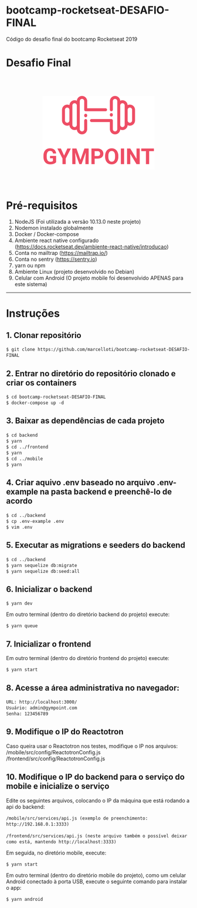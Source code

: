 # bootcamp-rocketseat-DESAFIO-FINAL
Código do desafio final do bootcamp Rocketseat 2019

# Desafio Final

<h1 align="center">
<br>
<a name="top" href="https://github.com/marcelloti/bootcamp-rocketseat-DESAFIO-FINAL.git"><img src="./frontend/src/assets/logo.svg"></a>
<br>
<br>
</h1>

# Pré-requisitos
                
1. NodeJS (Foi utilizada a versão 10.13.0 neste projeto)
2. Nodemon instalado globalmente
3. Docker / Docker-compose
4. Ambiente react native configurado (<https://docs.rocketseat.dev/ambiente-react-native/introducao>)
5. Conta no mailtrap (<https://mailtrap.io/>)
6. Conta no sentry (https://sentry.io)
7. yarn ou npm 
8. Ambiente Linux (projeto desenvolvido no Debian)
9. Celular com Android (O projeto mobile foi desenvolvido APENAS para este sistema)
----
                
# Instruções
## 1. Clonar repositório

```
$ git clone https://github.com/marcelloti/bootcamp-rocketseat-DESAFIO-FINAL

```

## 2. Entrar no diretório do repositório clonado e criar os containers
```
$ cd bootcamp-rocketseat-DESAFIO-FINAL
$ docker-compose up -d

```

## 3. Baixar as dependências de cada projeto
```
$ cd backend
$ yarn
$ cd ../frontend
$ yarn
$ cd ../mobile
$ yarn
```

## 4. Criar aquivo **.env** baseado no arquivo **.env-example** na pasta backend e preenchê-lo de acordo
```
$ cd ../backend 
$ cp .env-example .env
$ vim .env
```

## 5. Executar as migrations e seeders do backend
```
$ cd ../backend
$ yarn sequelize db:migrate
$ yarn sequelize db:seed:all

```

## 6. Inicializar o backend
```
$ yarn dev

```

Em outro terminal (dentro do diretório backend do projeto) execute:
```
$ yarn queue

```

## 7. Inicializar o frontend
Em outro terminal (dentro do diretório frontend do projeto) execute:
```
$ yarn start

```

## 8. Acesse a área administrativa no navegador:
    URL: http://localhost:3000/
    Usuário: admin@gympoint.com
    Senha: 123456789

## 9. Modifique o IP do Reactotron
Caso queira usar o Reactotron nos testes, modifique o IP nos arquivos:
    /mobile/src/config/ReactotronConfig.js
    /frontend/src/config/ReactotronConfig.js
    
## 10. Modifique o IP do backend para o serviço do mobile e inicialize o serviço
Edite os seguintes arquivos, colocando o IP da máquina que está rodando a api do backend:

    /mobile/src/services/api.js (exemplo de preenchimento: http://192.168.0.1:3333)
    
    /frontend/src/services/api.js (neste arquivo também o possível deixar como está, mantendo http://localhost:3333)

Em seguida, no diretório mobile, execute:
    
```
$ yarn start

```

Em outro terminal (dentro do diretório mobile do projeto), como um celular Android conectado à porta USB,  execute o seguinte comando para instalar o app:
```
$ yarn android
```

